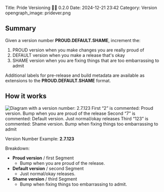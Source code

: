 Title: Pride Versioning 🏳️‍🌈 0.2.0
Date: 2024-12-21 23:42
Category: Version
opengraph_image: pridever.png

## Summary
Given a version number **PROUD.DEFAULT.SHAME**, increment the:

1. PROUD version when you make changes you are really proud of  
2. DEFAULT version when you make a release that's okay
3. SHAME version when you are fixing things that are too embarrassing to admit

Additional labels for pre-release and build metadata are available as extensions to the **PROUD.DEFAULT.SHAME** format.

## How it works

![Diagram with a version number: 2.7.123
First “2” is commented: Proud version. Bump when you are proud of the release
Second “7” is commented: Default version. Just normal/okay releases
Third “123” is commented: Shame version. Bump when fixing things too embarrassing to admit]({static}/images/pridever.png)

Version Number Example: **2.7.123**

Breakdown:

* **Proud version** / first Segment
    * Bump when you are proud of the release.
* **Default version** / second Segment
    * Just normal/okay releases.
* **Shame version** / third Segment
    * Bump when fixing things too embarrassing to admit.


